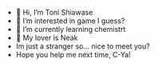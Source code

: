- 👋 Hi, I’m Toni Shiawase
- 👀 I’m interested in game I guess?
- 🌱 I’m currently learning chemistrt
- 💞️ My lover is Neak
- Im just a stranger so... nice to meet you?
- Hope you help me next time, C-Ya!
<!---
ToniShia/ToniShia is a ✨ special ✨ repository because its `README.md` (this file) appears on your GitHub profile.
You can click the Preview link to take a look at your changes.
--->
